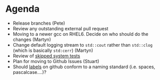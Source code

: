 Agenda
======

* Release branches (Pete)
* Review any outstanding external pull request
* Moving to a newer gcc on RHEL6. Decide on who should do the changes (Martyn)
* Change default logging stream to `std::cout` rather than `std::clog` (which is basically `std:cerr`) (Martyn)
* Review of [skipped system tests](http://developer.mantidproject.org/systemtests/)
* Plan for moving to Github Issues (Stuart)
* Should [labels](https://github.com/mantidproject/mantid/labels) on github conform to a naming standard (i.e. spaces, pascalcase....)?
